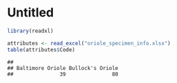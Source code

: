 Untitled
================

``` r
library(readxl)

attributes <- read_excel("oriole_specimen_info.xlsx")
table(attributes$Code)
```

    ## 
    ## Baltimore Oriole Bullock's Oriole 
    ##               39               80

